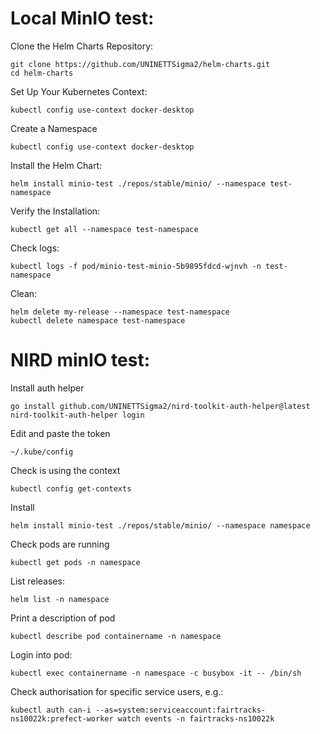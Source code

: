 # Local MinIO test:
Clone the Helm Charts Repository:
```
git clone https://github.com/UNINETTSigma2/helm-charts.git
cd helm-charts
```
Set Up Your Kubernetes Context:
```
kubectl config use-context docker-desktop
```
Create a Namespace 
```
kubectl config use-context docker-desktop 
```
Install the Helm Chart:
```
helm install minio-test ./repos/stable/minio/ --namespace test-namespace
```
Verify the Installation:
```
kubectl get all --namespace test-namespace
```
Check logs:
```
kubectl logs -f pod/minio-test-minio-5b9895fdcd-wjnvh -n test-namespace
```
Clean:
```
helm delete my-release --namespace test-namespace
kubectl delete namespace test-namespace
```

# NIRD minIO test:
Install auth helper
```
go install github.com/UNINETTSigma2/nird-toolkit-auth-helper@latest
nird-toolkit-auth-helper login
```
Edit and paste the token
```
~/.kube/config
```
Check is using the context
```
kubectl config get-contexts
```
Install 
```
helm install minio-test ./repos/stable/minio/ --namespace namespace
```
Check pods are running
```
kubectl get pods -n namespace
```
List releases:
```
helm list -n namespace
```

Print a description of pod
```
kubectl describe pod containername -n namespace
```

Login into pod:
```
kubectl exec containername -n namespace -c busybox -it -- /bin/sh
```

Check authorisation for specific service users, e.g.:
```
kubectl auth can-i --as=system:serviceaccount:fairtracks-ns10022k:prefect-worker watch events -n fairtracks-ns10022k
```
